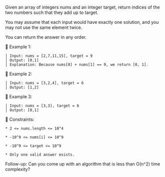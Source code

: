 

Given an array of integers nums and an integer target, return indices of the two numbers such that they add up to target.

You may assume that each input would have exactly one solution, and you may not use the same element twice.

You can return the answer in any order.



󰛨 Example 1:

	│ Input: nums = [2,7,11,15], target = 9
	│ Output: [0,1]
	│ Explanation: Because nums[0] + nums[1] == 9, we return [0, 1].

󰛨 Example 2:

	│ Input: nums = [3,2,4], target = 6
	│ Output: [1,2]

󰛨 Example 3:

	│ Input: nums = [3,3], target = 6
	│ Output: [0,1]



 Constraints:

	* 2 <= nums.length <= 10^4
	
	* -10^9 <= nums[i] <= 10^9
	
	* -10^9 <= target <= 10^9
	
	* Only one valid answer exists.



Follow-up: Can you come up with an algorithm that is less than O(n^2) time complexity?
